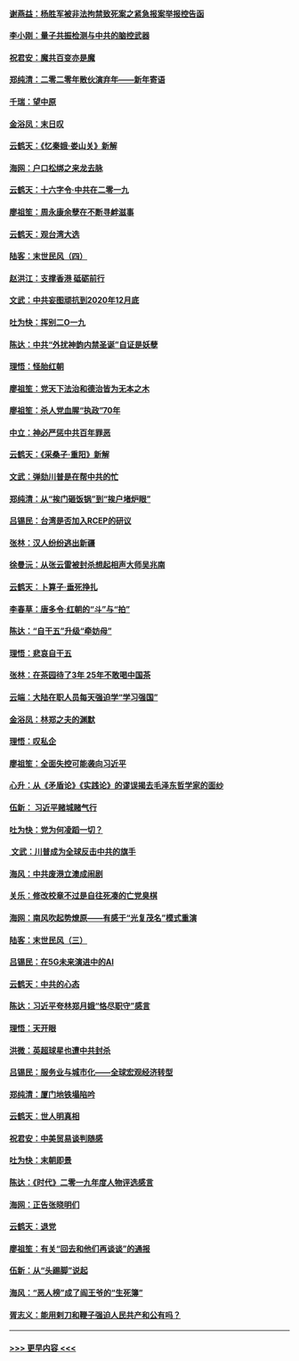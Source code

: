 #### [谢燕益：杨胜军被非法拘禁致死案之紧急报案举报控告函](../pages/nsc993/n11756134.md?t=01011411) 
#### [李小刚：量子共振检测与中共的脑控武器](../pages/nsc993/n11754518.md?t=01011411) 
#### [祝君安：魔共百变亦是魔](../pages/nsc993/n11754469.md?t=01011411) 
#### [郑纯清：二零二零年散伙演弃年——新年寄语](../pages/nsc993/n11754195.md?t=01011411) 
#### [千瑞：望中原](../pages/nsc993/n11754159.md?t=01011411) 
#### [金浴凤：末日叹](../pages/nsc993/n11752359.md?t=01011411) 
#### [云鹤天：《忆秦娥‧娄山关》新解](../pages/nsc993/n11752348.md?t=01011411) 
#### [海网：户口松绑之来龙去脉](../pages/nsc993/n11752328.md?t=01011411) 
#### [云鹤天：十六字令‧中共在二零一九](../pages/nsc993/n11752305.md?t=01011411) 
#### [廖祖笙：周永康余孽在不断寻衅滋事](../pages/nsc993/n11751013.md?t=01011411) 
#### [云鹤天：观台湾大选](../pages/nsc993/n11751007.md?t=01011411) 
#### [陆客：末世民风（四）](../pages/nsc993/n11749203.md?t=01011411) 
#### [赵洪江：支撑香港 砥砺前行](../pages/nsc993/n11748482.md?t=01011411) 
#### [文武：中共妄图顽抗到2020年12月底](../pages/nsc993/n11748446.md?t=01011411) 
#### [吐为快：挥别二O一九](../pages/nsc993/n11748411.md?t=01011411) 
#### [陈达：中共“外扰神韵内禁圣诞”自证是妖孽](../pages/nsc993/n11748226.md?t=01011411) 
#### [理悟：怪胎红朝](../pages/nsc993/n11748206.md?t=01011411) 
#### [廖祖笙：党天下法治和德治皆为无本之木](../pages/nsc993/n11748135.md?t=01011411) 
#### [廖祖笙：杀人党血腥“执政”70年](../pages/nsc993/n11745144.md?t=01011411) 
#### [中立：神必严惩中共百年罪恶](../pages/nsc993/n11744970.md?t=01011411) 
#### [云鹤天：《采桑子‧重阳》新解](../pages/nsc993/n11744948.md?t=01011411) 
#### [文武：弹劾川普是在帮中共的忙](../pages/nsc993/n11744758.md?t=01011411) 
#### [郑纯清：从“挨门砸饭锅”到“挨户堵炉眼”](../pages/nsc993/n11744745.md?t=01011411) 
#### [吕锡民：台湾是否加入RCEP的研议](../pages/nsc993/n11744701.md?t=01011411) 
#### [张林：汉人纷纷逃出新疆](../pages/nsc993/n11743530.md?t=01011411) 
#### [徐曼沅：从张云雷被封杀想起相声大师吴兆南](../pages/nsc993/n11741816.md?t=01011411) 
#### [云鹤天：卜算子‧垂死挣扎](../pages/nsc993/n11739956.md?t=01011411) 
#### [李春草：唐多令‧红朝的“斗”与“拍”](../pages/nsc993/n11739830.md?t=01011411) 
#### [陈达：“自干五”升级“牵妨母”](../pages/nsc993/n11739724.md?t=01011411) 
#### [理悟：悲哀自干五](../pages/nsc993/n11739547.md?t=01011411) 
#### [张林：在茶园待了3年 25年不敢喝中国茶](../pages/nsc993/n11739240.md?t=01011411) 
#### [云端：大陆在职人员每天强迫学“学习强国”](../pages/nsc993/n11738735.md?t=01011411) 
#### [金浴凤：林郑之夫的渊默](../pages/nsc993/n11737735.md?t=01011411) 
#### [理悟：叹私企](../pages/nsc993/n11737715.md?t=01011411) 
#### [廖祖笙：全面失控可能袭向习近平](../pages/nsc993/n11737704.md?t=01011411) 
#### [心升：从《矛盾论》《实践论》的谬误揭去毛泽东哲学家的面纱](../pages/nsc993/n11736962.md?t=01011411) 
#### [伍新： 习近平赌城赌气行](../pages/nsc993/n11736929.md?t=01011411) 
#### [吐为快：党为何凌蹈一切？](../pages/nsc993/n11736915.md?t=01011411) 
#### [ 文武：川普成为全球反击中共的旗手](../pages/nsc993/n11736882.md?t=01011411) 
#### [海风：中共废港立澳成闹剧](../pages/nsc993/n11735857.md?t=01011411) 
#### [关乐：修改校章不过是自往死凑的亡党臭棋](../pages/nsc993/n11735097.md?t=01011411) 
#### [海网：南风吹起势燎原——有感于“光复茂名”模式重演](../pages/nsc993/n11732308.md?t=01011411) 
#### [陆客：末世民风（三）](../pages/nsc993/n11732211.md?t=01011411) 
#### [吕锡民：在5G未来演进中的AI](../pages/nsc993/n11730010.md?t=01011411) 
#### [云鹤天：中共的心态](../pages/nsc993/n11729906.md?t=01011411) 
#### [陈达：习近平夸林郑月娥“恪尽职守”感言](../pages/nsc993/n11729881.md?t=01011411) 
#### [理悟：天开眼](../pages/nsc993/n11729699.md?t=01011411) 
#### [洪微：英超球星也遭中共封杀](../pages/nsc993/n11727243.md?t=01011411) 
#### [吕锡民：服务业与城市化——全球宏观经济转型](../pages/nsc993/n11725845.md?t=01011411) 
#### [郑纯清：厦门地铁塌陷吟](../pages/nsc993/n11725813.md?t=01011411) 
#### [云鹤天：世人明真相](../pages/nsc993/n11725621.md?t=01011411) 
#### [祝君安：中美贸易谈判随感](../pages/nsc993/n11725609.md?t=01011411) 
#### [吐为快：末朝即景](../pages/nsc993/n11723365.md?t=01011411) 
#### [陈达：《时代》二零一九年度人物评选感言](../pages/nsc993/n11723337.md?t=01011411) 
#### [海网：正告张晓明们](../pages/nsc993/n11723228.md?t=01011411) 
#### [云鹤天：退党](../pages/nsc993/n11723056.md?t=01011411) 
#### [廖祖笙：有关“回去和他们再谈谈”的通报](../pages/nsc993/n11722442.md?t=01011411) 
#### [伍新：从“头踢脚”说起](../pages/nsc993/n11722429.md?t=01011411) 
#### [海风：“恶人榜”成了阎王爷的“生死簿”](../pages/nsc993/n11722272.md?t=01011411) 
#### [胥志义：能用剌刀和鞭子强迫人民共产和公有吗？](../pages/nsc993/n11720569.md?t=01011411) 

----
#### [ >>> 更早内容 <<< ](../indexes/nsc993-earlier.md)

